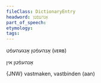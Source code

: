 ```yaml
---
fileClass: DictionaryEntry
headword: אָנהעפֿטן
part_of_speech: 
etymology: 
tags: 
---
```

אָנהעפֿטן
אָנגעהעפֿט
(ᴠᴇʀʙ)

אָנהעפֿטן אין

{JNW}
vastmaken, vastbinden (aan)